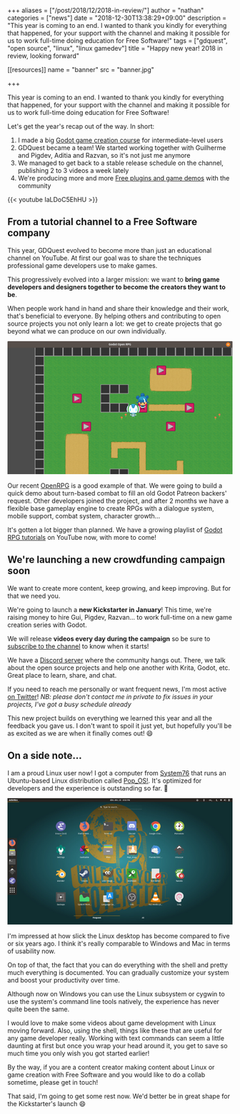 +++
aliases = ["/post/2018/12/2018-in-review/"]
author = "nathan"
categories = ["news"]
date = "2018-12-30T13:38:29+09:00"
description = "This year is coming to an end. I wanted to thank you kindly for everything that happened, for your support with the channel and making it possible for us to work full-time doing education for Free Software!"
tags = ["gdquest", "open source", "linux", "linux gamedev"]
title = "Happy new year! 2018 in review, looking forward"

[[resources]]
  name = "banner"
  src = "banner.jpg"

+++

This year is coming to an end. I wanted to thank you kindly for everything that happened, for your support with the channel and making it possible for us to work full-time doing education for Free Software!

Let's get the year's recap out of the way. In short:

1. I made a big [Godot game creation course](//gumroad.com/l/godot-tutorial-make-professional-2d-games) for intermediate-level users
1. GDQuest became a team! We started working together with Guilherme and Pigdev, Aditia and Razvan, so it's not just me anymore
1. We managed to get back to a stable release schedule on the channel, publishing 2 to 3 videos a week lately
1. We're producing more and more [Free plugins and game demos](//github.com/GDQuest/) with the community

{{< youtube IaLDoC5EhHU >}}

## From a tutorial channel to a Free Software company

This year, GDQuest evolved to become more than just an educational channel on YouTube. At first our goal was to share the techniques professional game developers use to make games.

This progressively evolved into a larger mission: we want to **bring game developers and designers together to become the creators they want to be**.

When people work hand in hand and share their knowledge and their work, that's beneficial to everyone. By helping others and contributing to open source projects you not only learn a lot: we get to create projects that go beyond what we can produce on our own individually.

![Open RPG map screenshot](./openrpg-0.3-map.png)

Our recent [OpenRPG](//github.com/GDQuest/godot-turn-based-rpg) is a good example of that. We were going to build a quick demo about turn-based combat to fill an old Godot Patreon backers' request. Other developers joined the project, and after 2 months we have a flexible base gameplay engine to create RPGs with a dialogue system, mobile support, combat system, character growth...

It's gotten a lot bigger than planned. We have a growing playlist of [Godot RPG tutorials](//www.youtube.com/watch?v=V-VJra5lrv0&list=PLhqJJNjsQ7KHaAQcGij5SmOPpFjrDTHUq) on YouTube now, with more to come!

## We're launching a new crowdfunding campaign soon

We want to create more content, keep growing, and keep improving. But for that we need you.

We're going to launch a **new Kickstarter in January**! This time, we're raising money to hire Gui, Pigdev, Razvan... to work full-time on a new game creation series with Godot.

We will release **videos every day during the campaign** so be sure to [subscribe to the channel](//www.youtube.com/c/gdquest/) to know when it starts!

We have a [Discord server](//discord.gg/87NNb3Z) where the community hangs out. There, we talk about the open source projects and help one another with Krita, Godot, etc. Great place to learn, share, and chat.

If you need to reach me personally or want frequent news, I'm most active [on Twitter](//twitter.com/NathanGDQuest)! *NB: please don't contact me in private to fix issues in your projects, I've got a busy schedule already*

This new project builds on everything we learned this year and all the feedback you gave us. I don't want to spoil it just yet, but hopefully you'll be as excited as we are when it finally comes out! 😄

## On a side note...

I am a proud Linux user now! I got a computer from [System76](//system76.com/) that runs an Ubuntu-based Linux distribution called [Pop_OS!](//system76.com/pop). It's optimized for developers and the experience is outstanding so far. 🙂

![New Linux laptop](./linux-desktop.jpg)

I'm impressed at how slick the Linux desktop has become compared to five or six years ago. I think it's really comparable to Windows and Mac in terms of usability now.

On top of that, the fact that you can do everything with the shell and pretty much everything is documented. You can gradually customize your system and boost your productivity over time.

Although now on Windows you can use the Linux subsystem or cygwin to use the system's command line tools natively, the experience has never quite been the same.

I would love to make some videos about game development with Linux moving forward. Also, using the shell, things like these that are useful for any game developer really. Working with text commands can seem a little daunting at first but once you wrap your head around it, you get to save so much time you only wish you got started earlier!

By the way, if you are a content creator making content about Linux or game creation with Free Software and you would like to do a collab sometime, please get in touch!

That said, I'm going to get some rest now. We'd better be in great shape for the Kickstarter's launch 😄
